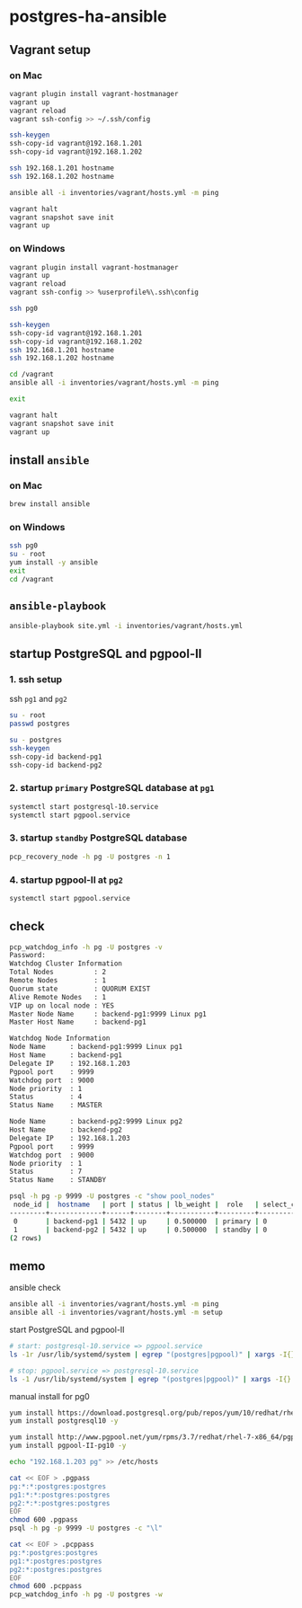 # postgres-ha-ansible

## Vagrant setup

### on Mac

```sh
vagrant plugin install vagrant-hostmanager
vagrant up
vagrant reload
vagrant ssh-config >> ~/.ssh/config

ssh-keygen
ssh-copy-id vagrant@192.168.1.201
ssh-copy-id vagrant@192.168.1.202

ssh 192.168.1.201 hostname
ssh 192.168.1.202 hostname

ansible all -i inventories/vagrant/hosts.yml -m ping

vagrant halt
vagrant snapshot save init
vagrant up
```

### on Windows

```sh
vagrant plugin install vagrant-hostmanager
vagrant up
vagrant reload
vagrant ssh-config >> %userprofile%\.ssh\config

ssh pg0

ssh-keygen
ssh-copy-id vagrant@192.168.1.201
ssh-copy-id vagrant@192.168.1.202
ssh 192.168.1.201 hostname
ssh 192.168.1.202 hostname

cd /vagrant
ansible all -i inventories/vagrant/hosts.yml -m ping

exit

vagrant halt
vagrant snapshot save init
vagrant up
```

## install `ansible`

### on Mac

```sh
brew install ansible
```

### on Windows

```sh
ssh pg0
su - root
yum install -y ansible
exit
cd /vagrant
```

## `ansible-playbook`

```sh
ansible-playbook site.yml -i inventories/vagrant/hosts.yml
```

## startup PostgreSQL and pgpool-II

### 1. ssh setup

ssh `pg1` and `pg2`

```sh
su - root
passwd postgres

su - postgres
ssh-keygen
ssh-copy-id backend-pg1
ssh-copy-id backend-pg2
```

### 2. startup `primary` PostgreSQL database at `pg1`

```sh
systemctl start postgresql-10.service
systemctl start pgpool.service
```

### 3. startup `standby` PostgreSQL database

```sh
pcp_recovery_node -h pg -U postgres -n 1
```

### 4. startup pgpool-II at `pg2`

```sh
systemctl start pgpool.service
```

## check

```sh
pcp_watchdog_info -h pg -U postgres -v
Password:
Watchdog Cluster Information
Total Nodes          : 2
Remote Nodes         : 1
Quorum state         : QUORUM EXIST
Alive Remote Nodes   : 1
VIP up on local node : YES
Master Node Name     : backend-pg1:9999 Linux pg1
Master Host Name     : backend-pg1

Watchdog Node Information
Node Name      : backend-pg1:9999 Linux pg1
Host Name      : backend-pg1
Delegate IP    : 192.168.1.203
Pgpool port    : 9999
Watchdog port  : 9000
Node priority  : 1
Status         : 4
Status Name    : MASTER

Node Name      : backend-pg2:9999 Linux pg2
Host Name      : backend-pg2
Delegate IP    : 192.168.1.203
Pgpool port    : 9999
Watchdog port  : 9000
Node priority  : 1
Status         : 7
Status Name    : STANDBY
```

```sh
psql -h pg -p 9999 -U postgres -c "show pool_nodes"
 node_id |  hostname   | port | status | lb_weight |  role   | select_cnt | load_balance_node | replication_delay
---------+-------------+------+--------+-----------+---------+------------+-------------------+-------------------
 0       | backend-pg1 | 5432 | up     | 0.500000  | primary | 0          | true              | 0
 1       | backend-pg2 | 5432 | up     | 0.500000  | standby | 0          | false             | 0
(2 rows)
```

## memo

ansible check

```sh
ansible all -i inventories/vagrant/hosts.yml -m ping
ansible all -i inventories/vagrant/hosts.yml -m setup
```

start PostgreSQL and pgpool-II

```sh
# start: postgresql-10.service => pgpool.service
ls -1r /usr/lib/systemd/system | egrep "(postgres|pgpool)" | xargs -I{} systemctl start {}

# stop: pgpool.service => postgresql-10.service
ls -1 /usr/lib/systemd/system | egrep "(postgres|pgpool)" | xargs -I{} systemctl stop {}
```

manual install for pg0

```sh
yum install https://download.postgresql.org/pub/repos/yum/10/redhat/rhel-7-x86_64/pgdg-centos10-10-2.noarch.rpm -y
yum install postgresql10 -y

yum install http://www.pgpool.net/yum/rpms/3.7/redhat/rhel-7-x86_64/pgpool-II-release-3.7-1.noarch.rpm -y
yum install pgpool-II-pg10 -y

echo "192.168.1.203 pg" >> /etc/hosts

cat << EOF > .pgpass
pg:*:*:postgres:postgres
pg1:*:*:postgres:postgres
pg2:*:*:postgres:postgres
EOF
chmod 600 .pgpass
psql -h pg -p 9999 -U postgres -c "\l"

cat << EOF > .pcppass
pg:*:postgres:postgres
pg1:*:postgres:postgres
pg2:*:postgres:postgres
EOF
chmod 600 .pcppass
pcp_watchdog_info -h pg -U postgres -w
```
